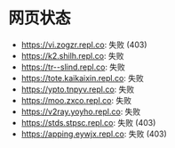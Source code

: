 # 网页状态
- https://vi.zogzr.repl.co: 失败 (403)
- https://k2.shilh.repl.co: 失败
- https://tr--slind.repl.co: 失败
- https://tote.kaikaixin.repl.co: 失败
- https://ypto.tnpyv.repl.co: 失败
- https://moo.zxco.repl.co: 失败
- https://v2ray.yoyho.repl.co: 失败
- https://stds.stpsc.repl.co: 失败 (403)
- https://apping.eywjx.repl.co: 失败 (403)
